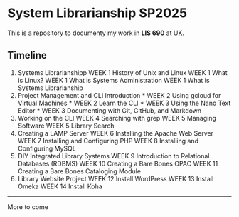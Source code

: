 # System Librarianship SP2025

This is a repository to documenty my work in **LIS 690** at [UK](hthttps://ci.uky.edu/sis/academics/library-science "UK Library Science").

## Timeline
1. Systems Librarianshipp
         WEEK 1 History of Unix and Linux
          WEEK 1 What is Linux?
           WEEK 1 What is Systems Administration
            WEEK 1 What is Systems Librarianship
2. Project Management and CLI Introduction
        * WEEK 2 Using gcloud for Virtual Machines
        * WEEK 2 Learn the CLI
        * WEEK 3 Using the Nano Text Editor
        * WEEK 3 Documenting with Git, GitHub, and Markdown
3. Working on the CLI
         WEEK 4 Searching with grep
         WEEK 5 Managing Software
         WEEK 5 Library Search
4. Creating a LAMP Server
         WEEK 6 Installing the Apache Web Server
         WEEK 7 Installing and Configuring PHP
         WEEK 8 Installing and Configuring MySQL
5. DIY Integrated Library Systems 
         WEEK 9 Introduction to Relational Databases (RDBMS)
         WEEK 10 Creating a Bare Bones OPAC
         WEEK 11 Creating a Bare Bones Cataloging Module
7. Library Website Project
         WEEK 12 Install WordPress
         WEEK 13 Install Omeka
         WEEK 14 Install Koha

---

More to come
